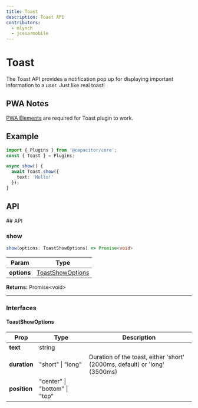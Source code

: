 ```yaml
---
title: Toast
description: Toast API
contributors:
  - mlynch
  - jcesarmobile
---
```


<plugin-platforms platforms="pwa,ios,android"></plugin-platforms>

# Toast

The Toast API provides a notification pop up for displaying important information to a user. Just like real toast!

<plugin-api-index name="toast"></plugin-api-index>

## PWA Notes

[PWA Elements](/docs/web/pwa-elements) are required for Toast plugin to work.

## Example

```typescript
import { Plugins } from '@capacitor/core';
const { Toast } = Plugins;

async show() {
  await Toast.show({
    text: 'Hello!'
  });
}
```

## API

<docgen-api>
<!--Update the source file JSDoc comments and rerun docgen to update the docs below-->
## API

### show

```typescript
show(options: ToastShowOptions) => Promise<void>
```

| Param       | Type                                  |
| ----------- | ------------------------------------- |
| **options** | [ToastShowOptions](#toastshowoptions) |

**Returns:** Promise&lt;void&gt;

--------------------


### Interfaces


#### ToastShowOptions

| Prop         | Type                          | Description                                                                |
| ------------ | ----------------------------- | -------------------------------------------------------------------------- |
| **text**     | string                        |                                                                            |
| **duration** | "short" \| "long"             | Duration of the toast, either 'short' (2000ms, default) or 'long' (3500ms) |
| **position** | "center" \| "bottom" \| "top" |                                                                            |


</docgen-api>
